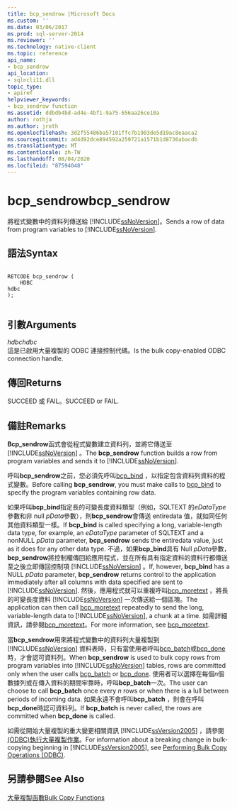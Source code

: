 ```yaml
---
title: bcp_sendrow |Microsoft Docs
ms.custom: ''
ms.date: 03/06/2017
ms.prod: sql-server-2014
ms.reviewer: ''
ms.technology: native-client
ms.topic: reference
api_name:
- bcp_sendrow
api_location:
- sqlncli11.dll
topic_type:
- apiref
helpviewer_keywords:
- bcp_sendrow function
ms.assetid: ddbdb4bd-ad4e-4bf1-9a75-656aa26ce10a
author: rothja
ms.author: jroth
ms.openlocfilehash: 3d2f55486ba57101ffc7b1903de5d19ac8eaaca2
ms.sourcegitcommit: ad4d92dce894592a259721a1571b1d8736abacdb
ms.translationtype: MT
ms.contentlocale: zh-TW
ms.lasthandoff: 08/04/2020
ms.locfileid: "87594048"
---
```

# <a name="bcp_sendrow"></a><span data-ttu-id="85df3-102">bcp_sendrow</span><span class="sxs-lookup"><span data-stu-id="85df3-102">bcp_sendrow</span></span>
  <span data-ttu-id="85df3-103">將程式變數中的資料列傳送給 [!INCLUDE[ssNoVersion](../../includes/ssnoversion-md.md)]。</span><span class="sxs-lookup"><span data-stu-id="85df3-103">Sends a row of data from program variables to [!INCLUDE[ssNoVersion](../../includes/ssnoversion-md.md)].</span></span>  
  
## <a name="syntax"></a><span data-ttu-id="85df3-104">語法</span><span class="sxs-lookup"><span data-stu-id="85df3-104">Syntax</span></span>  
  
```  
  
RETCODE bcp_sendrow (  
    HDBC   
hdbc  
);  
  
```  
  
## <a name="arguments"></a><span data-ttu-id="85df3-105">引數</span><span class="sxs-lookup"><span data-stu-id="85df3-105">Arguments</span></span>  
 <span data-ttu-id="85df3-106">*hdbc*</span><span class="sxs-lookup"><span data-stu-id="85df3-106">*hdbc*</span></span>  
 <span data-ttu-id="85df3-107">這是已啟用大量複製的 ODBC 連接控制代碼。</span><span class="sxs-lookup"><span data-stu-id="85df3-107">Is the bulk copy-enabled ODBC connection handle.</span></span>  
  
## <a name="returns"></a><span data-ttu-id="85df3-108">傳回</span><span class="sxs-lookup"><span data-stu-id="85df3-108">Returns</span></span>  
 <span data-ttu-id="85df3-109">SUCCEED 或 FAIL。</span><span class="sxs-lookup"><span data-stu-id="85df3-109">SUCCEED or FAIL.</span></span>  
  
## <a name="remarks"></a><span data-ttu-id="85df3-110">備註</span><span class="sxs-lookup"><span data-stu-id="85df3-110">Remarks</span></span>  
 <span data-ttu-id="85df3-111">**Bcp_sendrow**函式會從程式變數建立資料列，並將它傳送至 [!INCLUDE[ssNoVersion](../../includes/ssnoversion-md.md)] 。</span><span class="sxs-lookup"><span data-stu-id="85df3-111">The **bcp_sendrow** function builds a row from program variables and sends it to [!INCLUDE[ssNoVersion](../../includes/ssnoversion-md.md)].</span></span>  
  
 <span data-ttu-id="85df3-112">呼叫**bcp_sendrow**之前，您必須先呼叫[bcp_bind](bcp-bind.md) ，以指定包含資料列資料的程式變數。</span><span class="sxs-lookup"><span data-stu-id="85df3-112">Before calling **bcp_sendrow**, you must make calls to [bcp_bind](bcp-bind.md) to specify the program variables containing row data.</span></span>  
  
 <span data-ttu-id="85df3-113">如果呼叫**bcp_bind**指定長的可變長度資料類型（例如，SQLTEXT 的*eDataType*參數和非 null *pData*參數），則**bcp_sendrow**會傳送 entiredata 值，就如同任何其他資料類型一樣。</span><span class="sxs-lookup"><span data-stu-id="85df3-113">If **bcp_bind** is called specifying a long, variable-length data type, for example, an *eDataType* parameter of SQLTEXT and a nonNULL *pData* parameter, **bcp_sendrow** sends the entiredata value, just as it does for any other data type.</span></span> <span data-ttu-id="85df3-114">不過，如果**bcp_bind**具有 Null *pData*參數， **bcp_sendrow**將控制權傳回給應用程式，並在所有具有指定資料的資料行都傳送至之後立即傳回控制項 [!INCLUDE[ssNoVersion](../../includes/ssnoversion-md.md)] 。</span><span class="sxs-lookup"><span data-stu-id="85df3-114">If, however, **bcp_bind** has a NULL *pData* parameter, **bcp_sendrow** returns control to the application immediately after all columns with data specified are sent to [!INCLUDE[ssNoVersion](../../includes/ssnoversion-md.md)].</span></span> <span data-ttu-id="85df3-115">然後，應用程式就可以重複呼叫[bcp_moretext](bcp-moretext.md) ，將長的可變長度資料 [!INCLUDE[ssNoVersion](../../includes/ssnoversion-md.md)] 一次傳送給一個區塊。</span><span class="sxs-lookup"><span data-stu-id="85df3-115">The application can then call [bcp_moretext](bcp-moretext.md) repeatedly to send the long, variable-length data to [!INCLUDE[ssNoVersion](../../includes/ssnoversion-md.md)], a chunk at a time.</span></span> <span data-ttu-id="85df3-116">如需詳細資訊，請參閱[bcp_moretext](bcp-moretext.md)。</span><span class="sxs-lookup"><span data-stu-id="85df3-116">For more information, see [bcp_moretext](bcp-moretext.md).</span></span>  
  
 <span data-ttu-id="85df3-117">當**bcp_sendrow**用來將程式變數中的資料列大量複製到 [!INCLUDE[ssNoVersion](../../includes/ssnoversion-md.md)] 資料表時，只有當使用者呼叫[bcp_batch](bcp-batch.md)或[bcp_done](bcp-done.md)時，才會認可資料列。</span><span class="sxs-lookup"><span data-stu-id="85df3-117">When **bcp_sendrow** is used to bulk copy rows from program variables into [!INCLUDE[ssNoVersion](../../includes/ssnoversion-md.md)] tables, rows are committed only when the user calls [bcp_batch](bcp-batch.md) or [bcp_done](bcp-done.md).</span></span> <span data-ttu-id="85df3-118">使用者可以選擇在每個*n*個數據列或在傳入資料的期間牢靠時，呼叫**bcp_batch**一次。</span><span class="sxs-lookup"><span data-stu-id="85df3-118">The user can choose to call **bcp_batch** once every *n* rows or when there is a lull between periods of incoming data.</span></span> <span data-ttu-id="85df3-119">如果永遠不會呼叫**bcp_batch** ，則會在呼叫**bcp_done**時認可資料列。</span><span class="sxs-lookup"><span data-stu-id="85df3-119">If **bcp_batch** is never called, the rows are committed when **bcp_done** is called.</span></span>  
  
 <span data-ttu-id="85df3-120">如需從開始大量複製的重大變更相關資訊 [!INCLUDE[ssVersion2005](../../includes/ssversion2005-md.md)] ，請參閱[&#40;ODBC&#41;執行大量複製作業](../native-client-odbc-bulk-copy-operations/performing-bulk-copy-operations-odbc.md)。</span><span class="sxs-lookup"><span data-stu-id="85df3-120">For information about a breaking change in bulk-copying beginning in [!INCLUDE[ssVersion2005](../../includes/ssversion2005-md.md)], see [Performing Bulk Copy Operations &#40;ODBC&#41;](../native-client-odbc-bulk-copy-operations/performing-bulk-copy-operations-odbc.md).</span></span>  
  
## <a name="see-also"></a><span data-ttu-id="85df3-121">另請參閱</span><span class="sxs-lookup"><span data-stu-id="85df3-121">See Also</span></span>  
 [<span data-ttu-id="85df3-122">大量複製函數</span><span class="sxs-lookup"><span data-stu-id="85df3-122">Bulk Copy Functions</span></span>](sql-server-driver-extensions-bulk-copy-functions.md)  
  
  
